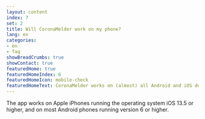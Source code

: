 ```yaml
---
layout: content
index: 7
set: 2
title: Will CoronaMelder work on my phone?
lang: en
categories:
- en
- faq
showBreadCrumbs: true
showContact: true
featuredHome: true
featuredHomeIndex: 6
featuredHomeIcon: mobile-check
featuredHomeText: CoronaMelder works on (almost) all Android and iOS devices produced from 2015 onward. 
---
```

The app works on Apple iPhones running the operating system iOS 13.5 or higher, and on most Android phones running version 6 or higher.
